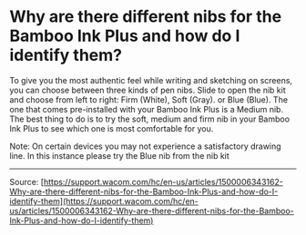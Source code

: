 # Why are there different nibs for the Bamboo Ink Plus and how do I identify them?

To give you the most authentic feel while writing and sketching on screens, you can choose between three kinds of pen nibs. Slide to open the nib kit and choose from left to right: Firm (White), Soft (Gray). or Blue (Blue). The one that comes pre-installed with your Bamboo Ink Plus is a Medium nib. The best thing to do is to try the soft, medium and firm nib in your Bamboo Ink Plus to see which one is most comfortable for you.


Note: On certain devices you may not experience a satisfactory drawing line. In this instance please try the Blue nib from the nib kit

---
Source: [https://support.wacom.com/hc/en-us/articles/1500006343162-Why-are-there-different-nibs-for-the-Bamboo-Ink-Plus-and-how-do-I-identify-them](https://support.wacom.com/hc/en-us/articles/1500006343162-Why-are-there-different-nibs-for-the-Bamboo-Ink-Plus-and-how-do-I-identify-them)
